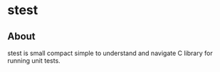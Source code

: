 # stest

## About
stest is small compact simple to understand and navigate
C library for running unit tests.
